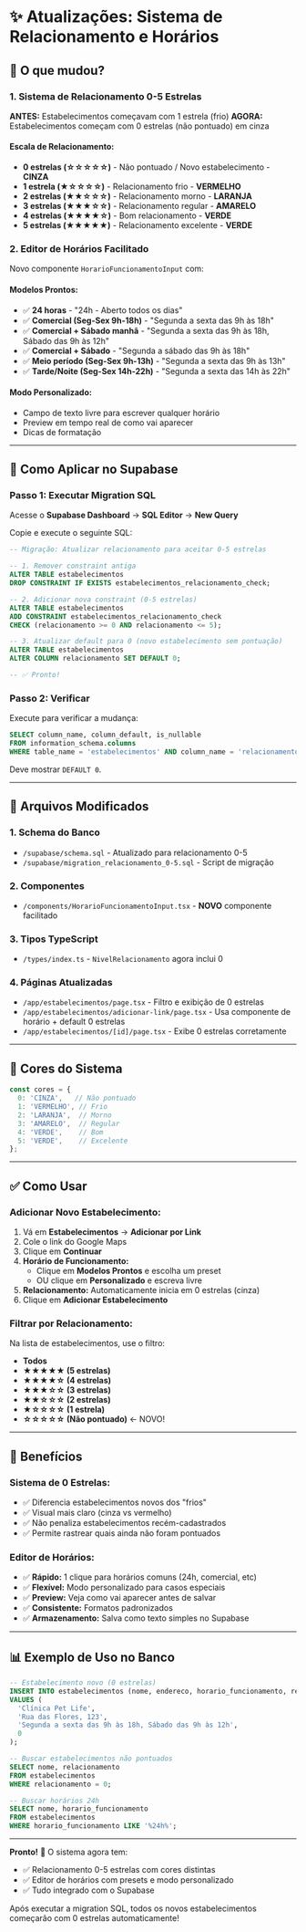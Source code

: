 # ✨ Atualizações: Sistema de Relacionamento e Horários

## 🎯 O que mudou?

### 1. Sistema de Relacionamento 0-5 Estrelas

**ANTES:** Estabelecimentos começavam com 1 estrela (frio)
**AGORA:** Estabelecimentos começam com 0 estrelas (não pontuado) em cinza

#### Escala de Relacionamento:
- **0 estrelas (☆☆☆☆☆)** - Não pontuado / Novo estabelecimento - **CINZA**
- **1 estrela (★☆☆☆☆)** - Relacionamento frio - **VERMELHO**
- **2 estrelas (★★☆☆☆)** - Relacionamento morno - **LARANJA**
- **3 estrelas (★★★☆☆)** - Relacionamento regular - **AMARELO**
- **4 estrelas (★★★★☆)** - Bom relacionamento - **VERDE**
- **5 estrelas (★★★★★)** - Relacionamento excelente - **VERDE**

### 2. Editor de Horários Facilitado

Novo componente `HorarioFuncionamentoInput` com:

#### Modelos Prontos:
- ✅ **24 horas** - "24h - Aberto todos os dias"
- ✅ **Comercial (Seg-Sex 9h-18h)** - "Segunda a sexta das 9h às 18h"
- ✅ **Comercial + Sábado manhã** - "Segunda a sexta das 9h às 18h, Sábado das 9h às 12h"
- ✅ **Comercial + Sábado** - "Segunda a sábado das 9h às 18h"
- ✅ **Meio período (Seg-Sex 9h-13h)** - "Segunda a sexta das 9h às 13h"
- ✅ **Tarde/Noite (Seg-Sex 14h-22h)** - "Segunda a sexta das 14h às 22h"

#### Modo Personalizado:
- Campo de texto livre para escrever qualquer horário
- Preview em tempo real de como vai aparecer
- Dicas de formatação

---

## 🔧 Como Aplicar no Supabase

### Passo 1: Executar Migration SQL

Acesse o **Supabase Dashboard** → **SQL Editor** → **New Query**

Copie e execute o seguinte SQL:

```sql
-- Migração: Atualizar relacionamento para aceitar 0-5 estrelas

-- 1. Remover constraint antiga
ALTER TABLE estabelecimentos
DROP CONSTRAINT IF EXISTS estabelecimentos_relacionamento_check;

-- 2. Adicionar nova constraint (0-5 estrelas)
ALTER TABLE estabelecimentos
ADD CONSTRAINT estabelecimentos_relacionamento_check
CHECK (relacionamento >= 0 AND relacionamento <= 5);

-- 3. Atualizar default para 0 (novo estabelecimento sem pontuação)
ALTER TABLE estabelecimentos
ALTER COLUMN relacionamento SET DEFAULT 0;

-- ✅ Pronto!
```

### Passo 2: Verificar

Execute para verificar a mudança:

```sql
SELECT column_name, column_default, is_nullable
FROM information_schema.columns
WHERE table_name = 'estabelecimentos' AND column_name = 'relacionamento';
```

Deve mostrar `DEFAULT 0`.

---

## 📁 Arquivos Modificados

### 1. **Schema do Banco**
- `/supabase/schema.sql` - Atualizado para relacionamento 0-5
- `/supabase/migration_relacionamento_0-5.sql` - Script de migração

### 2. **Componentes**
- `/components/HorarioFuncionamentoInput.tsx` - **NOVO** componente facilitado

### 3. **Tipos TypeScript**
- `/types/index.ts` - `NivelRelacionamento` agora inclui 0

### 4. **Páginas Atualizadas**
- `/app/estabelecimentos/page.tsx` - Filtro e exibição de 0 estrelas
- `/app/estabelecimentos/adicionar-link/page.tsx` - Usa componente de horário + default 0 estrelas
- `/app/estabelecimentos/[id]/page.tsx` - Exibe 0 estrelas corretamente

---

## 🎨 Cores do Sistema

```typescript
const cores = {
  0: 'CINZA',   // Não pontuado
  1: 'VERMELHO', // Frio
  2: 'LARANJA',  // Morno
  3: 'AMARELO',  // Regular
  4: 'VERDE',    // Bom
  5: 'VERDE',    // Excelente
};
```

---

## ✅ Como Usar

### Adicionar Novo Estabelecimento:

1. Vá em **Estabelecimentos** → **Adicionar por Link**
2. Cole o link do Google Maps
3. Clique em **Continuar**
4. **Horário de Funcionamento:**
   - Clique em **Modelos Prontos** e escolha um preset
   - OU clique em **Personalizado** e escreva livre
5. **Relacionamento:** Automaticamente inicia em 0 estrelas (cinza)
6. Clique em **Adicionar Estabelecimento**

### Filtrar por Relacionamento:

Na lista de estabelecimentos, use o filtro:
- **Todos**
- **★★★★★ (5 estrelas)**
- **★★★★☆ (4 estrelas)**
- **★★★☆☆ (3 estrelas)**
- **★★☆☆☆ (2 estrelas)**
- **★☆☆☆☆ (1 estrela)**
- **☆☆☆☆☆ (Não pontuado)** ← NOVO!

---

## 🚀 Benefícios

### Sistema de 0 Estrelas:
- ✅ Diferencia estabelecimentos novos dos "frios"
- ✅ Visual mais claro (cinza vs vermelho)
- ✅ Não penaliza estabelecimentos recém-cadastrados
- ✅ Permite rastrear quais ainda não foram pontuados

### Editor de Horários:
- ✅ **Rápido:** 1 clique para horários comuns (24h, comercial, etc)
- ✅ **Flexível:** Modo personalizado para casos especiais
- ✅ **Preview:** Veja como vai aparecer antes de salvar
- ✅ **Consistente:** Formatos padronizados
- ✅ **Armazenamento:** Salva como texto simples no Supabase

---

## 📊 Exemplo de Uso no Banco

```sql
-- Estabelecimento novo (0 estrelas)
INSERT INTO estabelecimentos (nome, endereco, horario_funcionamento, relacionamento)
VALUES (
  'Clínica Pet Life',
  'Rua das Flores, 123',
  'Segunda a sexta das 9h às 18h, Sábado das 9h às 12h',
  0
);

-- Buscar estabelecimentos não pontuados
SELECT nome, relacionamento
FROM estabelecimentos
WHERE relacionamento = 0;

-- Buscar horários 24h
SELECT nome, horario_funcionamento
FROM estabelecimentos
WHERE horario_funcionamento LIKE '%24h%';
```

---

**Pronto!** 🎉 O sistema agora tem:
- ✅ Relacionamento 0-5 estrelas com cores distintas
- ✅ Editor de horários com presets e modo personalizado
- ✅ Tudo integrado com o Supabase

Após executar a migration SQL, todos os novos estabelecimentos começarão com 0 estrelas automaticamente!
